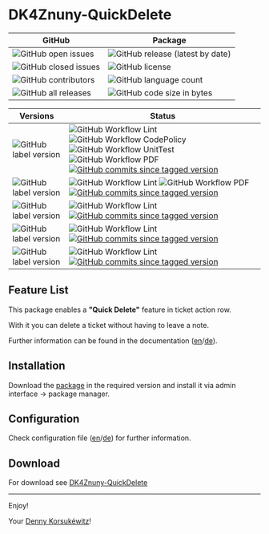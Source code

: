 # DK4Znuny-QuickDelete

| GitHub | Package |
| ------ | ------ |
| ![GitHub open issues](https://img.shields.io/github/issues/dennykorsukewitz/DK4Znuny-QuickDelete) | ![GitHub release (latest by date)](https://img.shields.io/github/v/release/dennykorsukewitz/DK4Znuny-QuickDelete) |
| ![GitHub closed issues](https://img.shields.io/github/issues-closed/dennykorsukewitz/DK4Znuny-QuickDelete?color=#44CC44) | ![GitHub license](https://img.shields.io/github/license/dennykorsukewitz/DK4Znuny-QuickDelete) |
| ![GitHub contributors](https://img.shields.io/github/contributors/dennykorsukewitz/DK4Znuny-QuickDelete) | ![GitHub language count](https://img.shields.io/github/languages/count/dennykorsukewitz/DK4Znuny-QuickDelete?style=flat&label=language)  |
| ![GitHub all releases](https://img.shields.io/github/downloads/dennykorsukewitz/DK4Znuny-QuickDelete/total?style=flat) |  ![GitHub code size in bytes](https://img.shields.io/github/languages/code-size/dennykorsukewitz/DK4Znuny-QuickDelete)  |

| Versions | Status |
| ------ | ------ |
| ![GitHub label version](https://img.shields.io/github/labels/dennykorsukewitz/DK4Znuny-QuickDelete/Znuny%206.4) | ![GitHub Workflow Lint](https://img.shields.io/github/workflow/status/dennykorsukewitz/DK4Znuny-QuickDelete/Lint/update-develop?style=flat&label=Lint) ![GitHub Workflow CodePolicy](https://img.shields.io/github/workflow/status/dennykorsukewitz/DK4Znuny-QuickDelete/CodePolicy/update-develop?style=flat&label=CodePolicy) ![GitHub Workflow UnitTest](https://img.shields.io/github/workflow/status/dennykorsukewitz/DK4Znuny-QuickDelete/UnitTest/update-develop?style=flat&label=UnitTest) ![GitHub Workflow PDF](https://img.shields.io/github/workflow/status/dennykorsukewitz/DK4Znuny-QuickDelete/PDF/update-develop?style=flat&label=PDF)  [![GitHub commits since tagged version](https://img.shields.io/github/commits-since/dennykorsukewitz/DK4Znuny-QuickDelete/6.4.1/rel-6_4)](https://github.com/dennykorsukewitz/DK4Znuny-QuickDelete/compare/6.4.1...rel-6_4) |
| ![GitHub label version](https://img.shields.io/github/labels/dennykorsukewitz/DK4Znuny-QuickDelete/OTRS%206) | ![GitHub Workflow Lint](https://img.shields.io/github/workflow/status/dennykorsukewitz/DK4Znuny-QuickDelete/Lint%20Code%20Base/rel-6_0?style=flat&label=Lint) ![GitHub Workflow PDF](https://img.shields.io/github/workflow/status/dennykorsukewitz/DK4Znuny-QuickDelete/PDF/rel-6_0?style=flat&label=PDF)  [![GitHub commits since tagged version](https://img.shields.io/github/commits-since/dennykorsukewitz/DK4Znuny-QuickDelete/6.0.3/rel-6_0)](https://github.com/dennykorsukewitz/DK4Znuny-QuickDelete/compare/6.0.3...rel-6_0) |
| ![GitHub label version](https://img.shields.io/github/labels/dennykorsukewitz/DK4Znuny-QuickDelete/OTRS%205) | ![GitHub Workflow Lint](https://img.shields.io/github/workflow/status/dennykorsukewitz/DK4Znuny-QuickDelete/Lint%20Code%20Base/rel-5_0?style=flat&label=Lint) [![GitHub commits since tagged version](https://img.shields.io/github/commits-since/dennykorsukewitz/DK4Znuny-QuickDelete/5.0.2/rel-5_0)](https://github.com/dennykorsukewitz/DK4Znuny-QuickDelete/compare/5.0.2...rel-5_0)  |
| ![GitHub label version](https://img.shields.io/github/labels/dennykorsukewitz/DK4Znuny-QuickDelete/OTRS%204)  | ![GitHub Workflow Lint](https://img.shields.io/github/workflow/status/dennykorsukewitz/DK4Znuny-QuickDelete/Lint%20Code%20Base/rel-4_0?style=flat&label=Lint) [![GitHub commits since tagged version](https://img.shields.io/github/commits-since/dennykorsukewitz/DK4Znuny-QuickDelete/4.0.2/rel-4_0)](https://github.com/dennykorsukewitz/DK4Znuny-QuickDelete/compare/4.0.2...rel-4_0) |
| ![GitHub label version](https://img.shields.io/github/labels/dennykorsukewitz/DK4Znuny-QuickDelete/OTRS%203)  | ![GitHub Workflow Lint](https://img.shields.io/github/workflow/status/dennykorsukewitz/DK4Znuny-QuickDelete/Lint%20Code%20Base/rel-3_3?style=flat&label=Lint) [![GitHub commits since tagged version](https://img.shields.io/github/commits-since/dennykorsukewitz/DK4Znuny-QuickDelete/3.3.3/rel-3_3)](https://github.com/dennykorsukewitz/DK4Znuny-QuickDelete/compare/3.3.3...rel-3_3) |


## Feature List

This package enables a **"Quick Delete"** feature in ticket action row.

With it you can delete a ticket without having to leave a note.

Further information can be found in the documentation ([en](doc/en/feature.md)/[de](doc/de/feature.md)).

## Installation

Download the [package](https://github.com/dennykorsukewitz/DK4Znuny-QuickDelete/releases) in the required version and install it via admin interface -> package manager.

## Configuration

Check configuration file ([en](doc/en/config.md)/[de](doc/de/config.md)) for further information.

## Download

For download see [DK4Znuny-QuickDelete](https://github.com/dennykorsukewitz/DK4Znuny-QuickDelete/releases)

---

Enjoy!

Your [Denny Korsukéwitz](https://github.com/dennykorsukewitz)!
